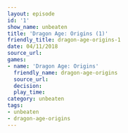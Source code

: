 ```yaml
---
layout: episode
id: '1'
show_name: unbeaten
title: 'Dragon Age: Origins (1)'
friendly_title: dragon-age-origins-1
date: 04/11/2018
source_url: 
games:
- name: 'Dragon Age: Origins'
  friendly_name: dragon-age-origins
  source_url: 
  decision: 
  play_time: 
category: unbeaten
tags:
- unbeaten
- dragon-age-origins
---
```

